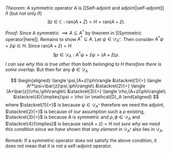 *Theorem:* A symmetric operator $A$ is [[Self-adjoint and adjoint|self-adjoint]] if (but not only if)
$$
\exists z\in\mathbb{C}:\text{ran}(A+Z) = H = \text{ran}(A+\bar{z}).
$$

*Proof:* Since $A$ symmetric $\implies A\subseteq A^*$ by theorem in [[Symmetric operator|here]]. Remains to show $A^*\subseteq A$. 
Let $\psi\in\mathcal{D}_{A^*}$. Then consider $A^*\psi+\bar{z}\psi\in H$. Since $\text{ran}(A+\bar{z}) = H$
$$
\exists \rho\in\mathcal{D}_A:A^*\psi+\bar{z}\psi = (A+\bar{z})\rho.
$$
*I can see why this is true other than both belonging to $H$ therefore there is some overlap.* But then for any $\phi\in\mathcal{D}_A$

$$
\begin{aligned}
\langle \psi,(A+z)\phi\rangle &\stackrel{1}{=} \langle A^*\psi+\bar{z}\psi,\phi\rangle\\
&\stackrel{2}{=} \langle (A+\bar{z})\rho,\phi\rangle\\
&\stackrel{3}{=} \langle \rho,(A+z)\phi\rangle\\
&\stackrel{4}{\implies}\psi = \rho \in \mathcal{D}_A
\end{aligned}
$$
where $\stackrel{1}{=}$ is because $\psi\in\mathcal{D}_{A^*}$ therefore we need the adjoint,  $\stackrel{2}{=}$ is because of our assumption such a $\rho$ existing, $\stackrel{3}{=}$ is because $A$ is symmetric and $\rho,\phi\in\mathcal{D}_A$ and $\stackrel{4}{\implies}$ is because $\text{ran}(A+z)=H$ *not sure why we need this condition since we have shown that any element in* $\mathcal{D}_{A^*}$ also lies in $\mathcal{D}_A$.


*Remark:* If a symmetric operator does not satisfy the above condition, it does not mean that it is not a self-adjoint operator.